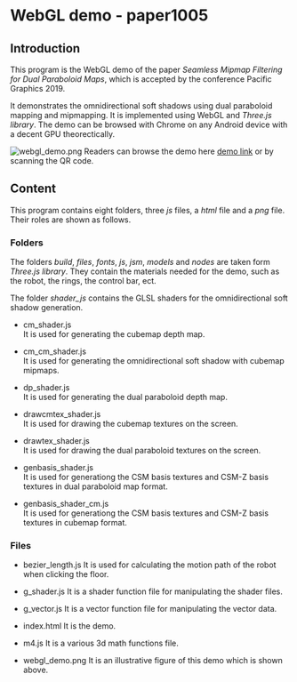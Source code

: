 # WebGL demo - paper1005

## Introduction
This program is the WebGL demo of the paper _Seamless Mipmap Filtering for Dual Paraboloid Maps_, which is accepted by the conference Pacific Graphics 2019. 

It demonstrates the omnidirectional soft shadows using dual paraboloid mapping and mipmapping. It is implemented using WebGL and _Three.js library_. The demo can be browsed with Chrome on any Android device with a decent GPU theorectically. 

![webgl_demo.png](https://github.com/wzni/paper1005/blob/master/webgl_demo.png)
Readers can browse the demo here [demo link](https://wzni.github.io/paper1005/) or by scanning the QR code.


## Content

This program contains eight folders, three _js_ files, a _html_ file and a _png_ file. Their roles are shown as follows.

### Folders

The folders _build_, _files_, _fonts_, _js_, _jsm_, _models_ and _nodes_ are taken form _Three.js library_. They contain the materials needed for the demo, such as the robot, the rings, the control bar, ect.

The folder _shader_js_ contains the GLSL shaders for the omnidirectional soft shadow generation. 
- cm_shader.js  
  It is used for generating the cubemap depth map.
  
- cm_cm_shader.js  
  It is used for generating the omnidirectional soft shadow with cubemap mipmaps.
  
- dp_shader.js  
  It is used for generating the dual paraboloid depth map.
  
- drawcmtex_shader.js  
  It is used for drawing the cubemap textures on the screen.
  
- drawtex_shader.js  
  It is used for drawing the dual paraboloid textures on the screen.
  
- genbasis_shader.js  
  It is used for generationg the CSM basis textures and CSM-Z basis textures in dual paraboloid map format.
  
- genbasis_shader_cm.js  
  It is used for generationg the CSM basis textures and CSM-Z basis textures in cubemap format.
 
### Files
  
- bezier_length.js 
   It is used for calculating the motion path of the robot when clicking the floor.
    
- g_shader.js 
   It is a shader function file for manipulating the shader files.
    
- g_vector.js 
   It is a vector function file for manipulating the vector data.
  
- index.html 
   It is the demo. 

- m4.js 
   It is a various 3d math functions file.
  
- webgl_demo.png 
   It is an illustrative figure of this demo which is shown above.

